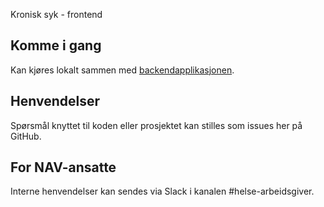 Kronisk syk - frontend

## Komme i gang

Kan kjøres lokalt sammen med [backendapplikasjonen](https://github.com/navikt/fritak-agp-backend).

## Henvendelser

Spørsmål knyttet til koden eller prosjektet kan stilles som issues her på GitHub.

## For NAV-ansatte

Interne henvendelser kan sendes via Slack i kanalen #helse-arbeidsgiver.
